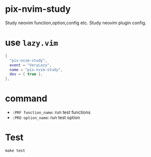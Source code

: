 # pix-nvim-study

Study neovim function,option,config etc.
Study neovim plugin config.

# use `lazy.vim`

```lua
{
  "pix-nvim-study",
  event = "VeryLazy",
  name = "pix-nvim-study",
  dev = { true },
},
```

# command

- `:PRF function_name`: run test functions
- `:PRO option_name`: run test option

# Test

```shell
make test
```
